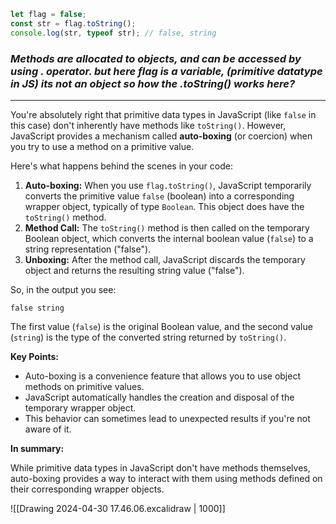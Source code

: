  
```javascript
let flag = false; 
const str = flag.toString(); 
console.log(str, typeof str); // false, string
```

### ***Methods are allocated to objects, and can be accessed by using . operator. but here flag is a variable, (primitive datatype in JS) its not an object so how the .toString() works here?***

---

You're absolutely right that primitive data types in JavaScript (like `false` in this case) don't inherently have methods like `toString()`. However, JavaScript provides a mechanism called **auto-boxing** (or coercion) when you try to use a method on a primitive value.

Here's what happens behind the scenes in your code:

1. **Auto-boxing:** When you use `flag.toString()`, JavaScript temporarily converts the primitive value `false` (boolean) into a corresponding wrapper object, typically of type `Boolean`. This object does have the `toString()` method.
2. **Method Call:** The `toString()` method is then called on the temporary Boolean object, which converts the internal boolean value (`false`) to a string representation ("false").
3. **Unboxing:** After the method call, JavaScript discards the temporary object and returns the resulting string value ("false").

So, in the output you see:

```
false string
```

The first value (`false`) is the original Boolean value, and the second value (`string`) is the type of the converted string returned by `toString()`.

**Key Points:**

- Auto-boxing is a convenience feature that allows you to use object methods on primitive values.
- JavaScript automatically handles the creation and disposal of the temporary wrapper object.
- This behavior can sometimes lead to unexpected results if you're not aware of it.

**In summary:**

While primitive data types in JavaScript don't have methods themselves, auto-boxing provides a way to interact with them using methods defined on their corresponding wrapper objects.

![[Drawing 2024-04-30 17.46.06.excalidraw | 1000]]